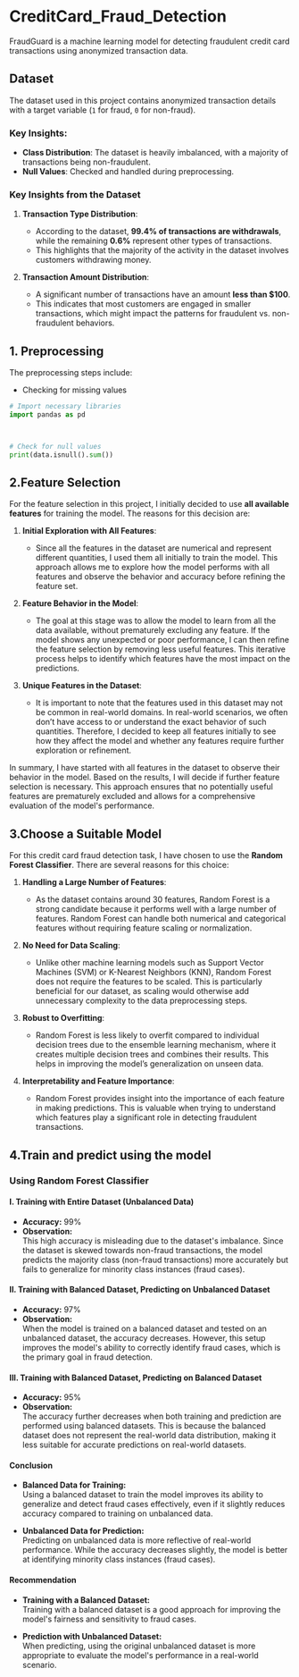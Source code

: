 # CreditCard_Fraud_Detection
FraudGuard is a machine learning model for detecting fraudulent credit card transactions using anonymized transaction data.

## Dataset
The dataset used in this project contains anonymized transaction details with a target variable (`1` for fraud, `0` for non-fraud).

### Key Insights:
- **Class Distribution**: The dataset is heavily imbalanced, with a majority of transactions being non-fraudulent.
- **Null Values**: Checked and handled during preprocessing.



### Key Insights from the Dataset

1. **Transaction Type Distribution**:
   - According to the dataset, **99.4% of transactions are withdrawals**, while the remaining **0.6%** represent other types of transactions.
   - This highlights that the majority of the activity in the dataset involves customers withdrawing money.

2. **Transaction Amount Distribution**:
   - A significant number of transactions have an amount **less than $100**.
   - This indicates that most customers are engaged in smaller transactions, which might impact the patterns for fraudulent vs. non-fraudulent behaviors.


## 1. Preprocessing
The preprocessing steps include:
- Checking for missing values


```python
# Import necessary libraries
import pandas as pd



# Check for null values
print(data.isnull().sum())
```

## 2.Feature Selection

For the feature selection in this project, I initially decided to use **all available features** for training the model. The reasons for this decision are:

1. **Initial Exploration with All Features**:
   - Since all the features in the dataset are numerical and represent different quantities, I used them all initially to train the model. This approach allows me to explore how the model performs with all features and observe the behavior and accuracy before refining the feature set.
   
2. **Feature Behavior in the Model**:
   - The goal at this stage was to allow the model to learn from all the data available, without prematurely excluding any feature. If the model shows any unexpected or poor performance, I can then refine the feature selection by removing less useful features. This iterative process helps to identify which features have the most impact on the predictions.

3. **Unique Features in the Dataset**:
   - It is important to note that the features used in this dataset may not be common in real-world domains. In real-world scenarios, we often don’t have access to or understand the exact behavior of such quantities. Therefore, I decided to keep all features initially to see how they affect the model and whether any features require further exploration or refinement.

In summary, I have started with all features in the dataset to observe their behavior in the model. Based on the results, I will decide if further feature selection is necessary. This approach ensures that no potentially useful features are prematurely excluded and allows for a comprehensive evaluation of the model's performance.



## 3.Choose a Suitable Model

For this credit card fraud detection task, I have chosen to use the **Random Forest Classifier**. There are several reasons for this choice:

1. **Handling a Large Number of Features**:
   - As the dataset contains around 30 features, Random Forest is a strong candidate because it performs well with a large number of features. Random Forest can handle both numerical and categorical features without requiring feature scaling or normalization.
   
2. **No Need for Data Scaling**:
   - Unlike other machine learning models such as Support Vector Machines (SVM) or K-Nearest Neighbors (KNN), Random Forest does not require the features to be scaled. This is particularly beneficial for our dataset, as scaling would otherwise add unnecessary complexity to the data preprocessing steps.
   
3. **Robust to Overfitting**:
   - Random Forest is less likely to overfit compared to individual decision trees due to the ensemble learning mechanism, where it creates multiple decision trees and combines their results. This helps in improving the model’s generalization on unseen data.

4. **Interpretability and Feature Importance**:
   - Random Forest provides insight into the importance of each feature in making predictions. This is valuable when trying to understand which features play a significant role in detecting fraudulent transactions.



## 4.Train and predict using the model 

### Using Random Forest Classifier



#### I. **Training with Entire Dataset (Unbalanced Data)**

- **Accuracy:** 99%
- **Observation:**  
  This high accuracy is misleading due to the dataset's imbalance. Since the dataset is skewed towards non-fraud transactions, the model predicts the majority class (non-fraud transactions) more accurately but fails to generalize for minority class instances (fraud cases).


#### II. **Training with Balanced Dataset, Predicting on Unbalanced Dataset**

- **Accuracy:** 97%
- **Observation:**  
  When the model is trained on a balanced dataset and tested on an unbalanced dataset, the accuracy decreases. However, this setup improves the model's ability to correctly identify fraud cases, which is the primary goal in fraud detection.



#### III. **Training with Balanced Dataset, Predicting on Balanced Dataset**

- **Accuracy:** 95%
- **Observation:**  
  The accuracy further decreases when both training and prediction are performed using balanced datasets. This is because the balanced dataset does not represent the real-world data distribution, making it less suitable for accurate predictions on real-world datasets.



#### Conclusion

- **Balanced Data for Training:**  
  Using a balanced dataset to train the model improves its ability to generalize and detect fraud cases effectively, even if it slightly reduces accuracy compared to training on unbalanced data.

- **Unbalanced Data for Prediction:**  
  Predicting on unbalanced data is more reflective of real-world performance. While the accuracy decreases slightly, the model is better at identifying minority class instances (fraud cases).



#### Recommendation

- **Training with a Balanced Dataset:**  
  Training with a balanced dataset is a good approach for improving the model's fairness and sensitivity to fraud cases.

- **Prediction with Unbalanced Dataset:**  
  When predicting, using the original unbalanced dataset is more appropriate to evaluate the model's performance in a real-world scenario.
